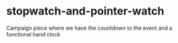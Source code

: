 # stopwatch-and-pointer-watch
Campaign piece where we have the countdown to the event and a functional hand clock
